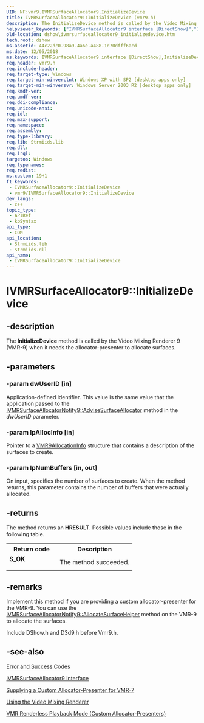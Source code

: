 ```yaml
---
UID: NF:vmr9.IVMRSurfaceAllocator9.InitializeDevice
title: IVMRSurfaceAllocator9::InitializeDevice (vmr9.h)
description: The InitializeDevice method is called by the Video Mixing Renderer 9 (VMR-9) when it needs the allocator-presenter to allocate surfaces.
helpviewer_keywords: ["IVMRSurfaceAllocator9 interface [DirectShow]","InitializeDevice method","IVMRSurfaceAllocator9.InitializeDevice","IVMRSurfaceAllocator9::InitializeDevice","IVMRSurfaceAllocator9InitializeDevice","InitializeDevice","InitializeDevice method [DirectShow]","InitializeDevice method [DirectShow]","IVMRSurfaceAllocator9 interface","dshow.ivmrsurfaceallocator9_initializedevice","vmr9/IVMRSurfaceAllocator9::InitializeDevice"]
old-location: dshow\ivmrsurfaceallocator9_initializedevice.htm
tech.root: dshow
ms.assetid: 44c22dc0-98a9-4a6e-a488-1d70dfff6acd
ms.date: 12/05/2018
ms.keywords: IVMRSurfaceAllocator9 interface [DirectShow],InitializeDevice method, IVMRSurfaceAllocator9.InitializeDevice, IVMRSurfaceAllocator9::InitializeDevice, IVMRSurfaceAllocator9InitializeDevice, InitializeDevice, InitializeDevice method [DirectShow], InitializeDevice method [DirectShow],IVMRSurfaceAllocator9 interface, dshow.ivmrsurfaceallocator9_initializedevice, vmr9/IVMRSurfaceAllocator9::InitializeDevice
req.header: vmr9.h
req.include-header: 
req.target-type: Windows
req.target-min-winverclnt: Windows XP with SP2 [desktop apps only]
req.target-min-winversvr: Windows Server 2003 R2 [desktop apps only]
req.kmdf-ver: 
req.umdf-ver: 
req.ddi-compliance: 
req.unicode-ansi: 
req.idl: 
req.max-support: 
req.namespace: 
req.assembly: 
req.type-library: 
req.lib: Strmiids.lib
req.dll: 
req.irql: 
targetos: Windows
req.typenames: 
req.redist: 
ms.custom: 19H1
f1_keywords:
 - IVMRSurfaceAllocator9::InitializeDevice
 - vmr9/IVMRSurfaceAllocator9::InitializeDevice
dev_langs:
 - c++
topic_type:
 - APIRef
 - kbSyntax
api_type:
 - COM
api_location:
 - Strmiids.lib
 - Strmiids.dll
api_name:
 - IVMRSurfaceAllocator9::InitializeDevice
---
```


# IVMRSurfaceAllocator9::InitializeDevice


## -description

The <b>InitializeDevice</b> method is called by the Video Mixing Renderer 9 (VMR-9) when it needs the allocator-presenter to allocate surfaces.

## -parameters

### -param dwUserID [in]

Application-defined identifier. This value is the same value that the application passed to the <a href="/windows/desktop/api/vmr9/nf-vmr9-ivmrsurfaceallocatornotify9-advisesurfaceallocator">IVMRSurfaceAllocatorNotify9::AdviseSurfaceAllocator</a> method in the <i>dwUserID</i> parameter.

### -param lpAllocInfo [in]

Pointer to a <a href="/previous-versions/windows/desktop/api/vmr9/ns-vmr9-vmr9allocationinfo">VMR9AllocationInfo</a> structure that contains a description of the surfaces to create.

### -param lpNumBuffers [in, out]

On input, specifies the number of surfaces to create. When the method returns, this parameter contains the number of buffers that were actually allocated.

## -returns

The method returns an <b>HRESULT</b>. Possible values include those in the following table.

<table>
<tr>
<th>Return code</th>
<th>Description</th>
</tr>
<tr>
<td width="40%">
<dl>
<dt><b>S_OK</b></dt>
</dl>
</td>
<td width="60%">
The method succeeded.

</td>
</tr>
</table>

## -remarks

Implement this method if you are providing a custom allocator-presenter for the VMR-9. You can use the <a href="/windows/desktop/api/vmr9/nf-vmr9-ivmrsurfaceallocatornotify9-allocatesurfacehelper">IVMRSurfaceAllocatorNotify9::AllocateSurfaceHelper</a> method on the VMR-9 to allocate the surfaces.

Include DShow.h and D3d9.h before Vmr9.h.

## -see-also

<a href="/windows/desktop/DirectShow/error-and-success-codes">Error and Success Codes</a>



<a href="/previous-versions/windows/desktop/api/vmr9/nn-vmr9-ivmrsurfaceallocator9">IVMRSurfaceAllocator9 Interface</a>



<a href="/windows/desktop/DirectShow/supplying-a-custom-allocator-presenter-for-vmr-7">Supplying a Custom Allocator-Presenter for VMR-7</a>



<a href="/windows/desktop/DirectShow/using-the-video-mixing-renderer">Using the Video Mixing Renderer</a>



<a href="/windows/desktop/DirectShow/vmr-renderless-playback-mode--custom-allocator-presenters">VMR Renderless Playback Mode (Custom Allocator-Presenters)</a>

